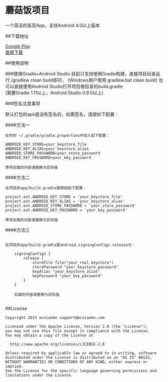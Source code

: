 蘑菇饭项目
===========================
一个简洁的饭否App，支持Android 4.0以上版本

##下载地址

[Google Play](https://play.google.com/store/apps/details?id=com.mcxiaoke.minicat)  
[直接下载](release/app-1.2.8.apk)

##使用说明
    
###使用Gradle+Android Studio
    目前只支持使用Gradle构建，直接项目目录运行./gradlew clean build即可，
    (Windows用户使用 gradlew.bat clean build)
    也可以直接使用Android Studio打开项目根目录的build.gradle  
    (需要Gradle 1.11以上，Android Studio 0.8.0以上)

###签名注意事项

默认打包的apk是没有签名的，如需签名，请按如下配置：

####方法一
```
在你的 ~/.gradle/gradle.properties中加入如下配置：

ANDROID_KEY_STORE=your_keystore_file
ANDROID_KEY_ALIAS=your_keystore_alias
ANDROID_STORE_PASSWORD=your_store_password
ANDROID_KEY_PASSWORD=your_key_password

等号后面的内容请替换为实际值

```

####方法二 
```
在项目的app/build.gradle里假如如下配置：

project.ext.ANDROID_KEY_STORE = 'your_keystore_file'
project.ext.ANDROID_KEY_ALIAS = 'your_keystore_alias'
project.ext.ANDROID_STORE_PASSWORD = 'your_store_password'
project.ext.ANDROID_KEY_PASSWORD = 'your_key_password'

等号后面的内容请替换为实际值

```   
    
####方法三
```

在项目的app/build.gradle里android.signingConfigs.release为：

    signingConfigs {
        release {
            storeFile file("your_real.keystore")
            storePassword "your_keystore_password"
            keyAlias "your_keystore_alias"
            keyPassword "your_key_password"
        }
    }
    
    后面的内容请替换为实际值
    
```
   

##License

```
Copyright 2013 mcxiaoke support@mcxiaoke.com

Licensed under the Apache License, Version 2.0 (the "License");
you may not use this file except in compliance with the License.
You may obtain a copy of the License at

  http://www.apache.org/licenses/LICENSE-2.0

Unless required by applicable law or agreed to in writing, software
distributed under the License is distributed on an "AS IS" BASIS,
WITHOUT WARRANTIES OR CONDITIONS OF ANY KIND, either express or implied.
See the License for the specific language governing permissions and
limitations under the License.
```
